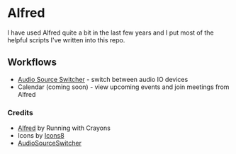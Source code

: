 # Alfred

I have used Alfred quite a bit in the last few years and I put most of the helpful scripts I've written into this repo.

## Workflows

- [Audio Source Switcher](./user.workflow.audio-source/readme.md) - switch between audio IO devices
- Calendar (coming soon) - view upcoming events and join meetings from Alfred

### Credits

- [Alfred](https://www.alfredapp.com/) by Running with Crayons
- Icons by [Icons8](https://icons8.com/)
- [AudioSourceSwitcher](https://github.com/deweller/switchaudio-osx)
